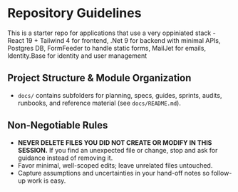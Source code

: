 # Repository Guidelines
This is a starter repo for applications that use a very oppiniated stack - React 19 + Tailwind 4 for frontend, .Net 9 for backend with minimal APIs, Postgres DB, FormFeeder to handle static forms, MailJet for emails, Identity.Base for identity and user management

## Project Structure & Module Organization
- `docs/` contains subfolders for planning, specs, guides, sprints, audits, runbooks, and reference material (see `docs/README.md`).

## Non-Negotiable Rules
- **NEVER DELETE FILES YOU DID NOT CREATE OR MODIFY IN THIS SESSION.** If you find an unexpected file or change, stop and ask for guidance instead of removing it.
- Favor minimal, well-scoped edits; leave unrelated files untouched.
- Capture assumptions and uncertainties in your hand-off notes so follow-up work is easy.
